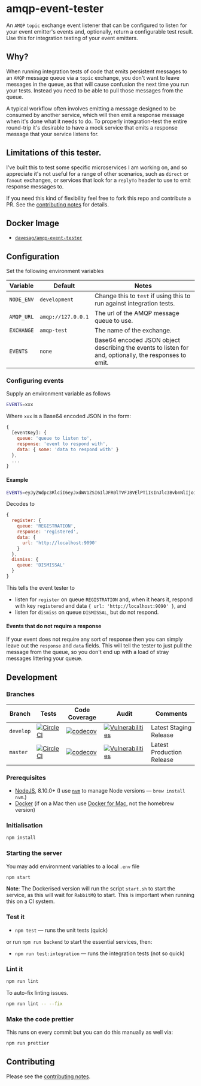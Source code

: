 # amqp-event-tester

An `AMQP` `topic` exchange event listener that can be configured to listen for your event emitter's events and, optionally, return a configurable test result. Use this for integration testing of your event emitters.

## Why?

When running integration tests of code that emits persistent messages to an `AMQP` message queue via a `topic` exchange, you don't want to leave messages in the queue, as that will cause confusion the next time you run your tests. Instead you need to be able to pull those messages from the queue.

A typical workflow often involves emitting a message designed to be consumed by another service, which will then emit a response message when it's done what it needs to do. To properly integration-test the entire round-trip it's desirable to have a mock service that emits a response message that your service listens for.

## Limitations of this tester.

I've built this to test some specific microservices I am working on, and so appreciate it's not useful for a range of other scenarios, such as `direct` or `fanout` exchanges, or services that look for a `replyTo` header to use to emit response messages to.

If you need this kind of flexibility feel free to fork this repo and contribute a PR. See the [contributing notes](CONTRIBUTING.md) for details.

## Docker Image

- [`davesag/amqp-event-tester`](https://hub.docker.com/r/davesag/amqp-event-tester/)

## Configuration

Set the following environment variables

<!-- prettier-ignore -->
|Variable  |Default           |Notes |
|----------|------------------|------|
|`NODE_ENV`|`development`     |Change this to `test` if using this to run against integration tests.|
|`AMQP_URL`|`amqp://127.0.0.1`|The url of the AMQP message queue to use.|
|`EXCHANGE`|`amqp-test`       |The name of the exchange.                |
|`EVENTS`  |`none`            |Base64 encoded JSON object describing the events to listen for and, optionally, the responses to emit.|

### Configuring events

Supply an environment variable as follows

```sh
EVENTS=xxx
```

Where `xxx` is a Base64 encoded JSON in the form:

```js
{
  [eventKey]: {
    queue: 'queue to listen to',
    response: 'event to respond with',
    data: { some: 'data to respond with' }
  },
  ...
}
```

#### Example

```sh
EVENTS=eyJyZWdpc3RlciI6eyJxdWV1ZSI6IlJFR0lTVFJBVElPTiIsInJlc3BvbnNlIjoicmVnaXN0ZXJlZCIsImRhdGEiOnsidXJsIjoiaHR0cDovL2xvY2FsaG9zdDo5MDkwIn19LCJkaXNtaXNzIjp7InF1ZXVlIjoiRElTTUlTU0FMIn19
```

Decodes to

```js
{
  register: {
    queue: 'REGISTRATION',
    response: 'registered',
    data: {
      url: 'http://localhost:9090'
    }
  },
  dismiss: {
    queue: 'DISMISSAL'
  }
}
```

This tells the event tester to

- listen for `register` on queue `REGISTRATION` and, when it hears it, respond with key `registered` and data `{ url: 'http://localhost:9090' }`, and
- listen for `dismiss` on queue `DISMISSAL`, but do not respond.

#### Events that do not require a response

If your event does not require any sort of response then you can simply leave out the `response` and `data` fields. This will tell the tester to just pull the message from the queue, so you don't end up with a load of stray messages littering your queue.

## Development

### Branches

<!-- prettier-ignore -->
| Branch | Tests | Code Coverage | Audit | Comments |
| ------ | ----- | ------------- | ----- | ---------|
| `develop` | [![CircleCI](https://circleci.com/gh/davesag/amqp-event-tester/tree/develop.svg?style=svg)](https://circleci.com/gh/davesag/amqp-event-tester/tree/develop) | [![codecov](https://codecov.io/gh/davesag/amqp-event-tester/branch/develop/graph/badge.svg)](https://codecov.io/gh/davesag/amqp-event-tester) | [![Vulnerabilities](https://snyk.io/test/github/davesag/amqp-event-tester/develop/badge.svg)](https://snyk.io/test/github/davesag/amqp-event-tester/develop) | Latest Staging Release |
| `master` | [![CircleCI](https://circleci.com/gh/davesag/amqp-event-tester/tree/master.svg?style=svg)](https://circleci.com/gh/davesag/amqp-event-tester/tree/master) | [![codecov](https://codecov.io/gh/davesag/amqp-event-tester/branch/master/graph/badge.svg)](https://codecov.io/gh/davesag/amqp-event-tester) | [![Vulnerabilities](https://snyk.io/test/github/davesag/amqp-event-tester/master/badge.svg)](https://snyk.io/test/github/davesag/amqp-event-tester/master) | Latest Production Release |

### Prerequisites

- [NodeJS](htps://nodejs.org), 8.10.0+ (I use [`nvm`](https://github.com/creationix/nvm) to manage Node versions — `brew install nvm`.)
- [Docker](https://www.docker.com) (if on a Mac then use [Docker for Mac](https://docs.docker.com/docker-for-mac/), not the homebrew version)

### Initialisation

```sh
npm install
```

### Starting the server

You may add environment variables to a local `.env` file

```sh
npm start
```

**Note**: The Dockerised version will run the script `start.sh` to start the service, as this will wait for `RabbitMQ` to start. This is important when running this on a CI system.

### Test it

- `npm test` — runs the unit tests (quick)

or run `npm run backend` to start the essential services, then:

- `npm run test:integration` — runs the integration tests (not so quick)

### Lint it

```sh
npm run lint
```

To auto-fix linting issues.

```sh
npm run lint -- --fix
```

### Make the code prettier

This runs on every commit but you can do this manually as well via:

```sh
npm run prettier
```

## Contributing

Please see the [contributing notes](CONTRIBUTING.md).
